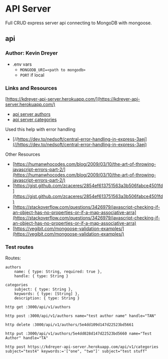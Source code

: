 # API Server

Full CRUD express server api connecting to MongoDB with mongoose.

## api

### Author: Kevin Dreyer

- .env vars
  - `MONGODB_URI=<path to mongodb>`
  - `PORT` if local

### Links and Resources

[https://kdreyer-api-server.herokuapp.com/](https://kdreyer-api-server.herokuapp.com/)
  - [api server authors](https://kdreyer-api-server.herokuapp.com/api/v1/authors)
  - [api server categories](https://kdreyer-api-server.herokuapp.com/api/v1/categories)

Used this help with error handling
- [//https://dev.to/nedsoft/central-error-handling-in-express-3aej](//https://dev.to/nedsoft/central-error-handling-in-express-3aej)

Other Resources
- [https://humanwhocodes.com/blog/2009/03/10/the-art-of-throwing-javascript-errors-part-2/](https://humanwhocodes.com/blog/2009/03/10/the-art-of-throwing-javascript-errors-part-2/)
- [https://gist.github.com/zcaceres/2854ef613751563a3b506fabce4501fd](https://gist.github.com/zcaceres/2854ef613751563a3b506fabce4501fd)
- [https://stackoverflow.com/questions/3426979/javascript-checking-if-an-object-has-no-properties-or-if-a-map-associative-arra](https://stackoverflow.com/questions/3426979/javascript-checking-if-an-object-has-no-properties-or-if-a-map-associative-arra)
- [https://vegibit.com/mongoose-validation-examples/](https://vegibit.com/mongoose-validation-examples/)


### Test routes
Routes: 
```
authors
    name: { type: String, required: true },
    handle: { type: String }
```

```
categories
    subject: { type: String },
    keywords: { type: [String] },
    description: { type: String }
```

`http get :3000/api/v1/authors`

`http post :3000/api/v1/authors name="test author name" handle="TAN"`

`http delete :3000/api/v1/authors/5e4dd109d147d22523bd5661`

`http put :3000/api/v1/authors/5e4dd028d147d22523bd5660 name="Test Author" handle="TA"`

`http post https://kdreyer-api-server.herokuapp.com/api/v1/categories subject="test4" keywords:='["one", "two"]' subject="test stuff"`

